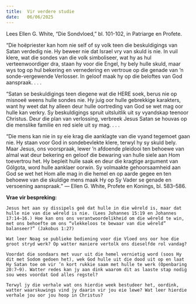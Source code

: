 ```yaml
---
title:  Vir verdere studie
date:   06/06/2025
---
```


Lees Ellen G. White, “Die Sondvloed,” bl. 101-102, in Patriarge en Profete.

“Die hoëpriester kan hom nie self of sy volk teen die beskuldigings van Satan verdedig nie. Hy beweer nie dat Israel vry van skuld is nie. In vuil klere, wat die sondes van die volk simboliseer, wat hy as hul verteenwoordiger dra, staan hy voor die Engel, hy bely hulle skuld, maar wys tog op hul bekering en vernedering en vertroue op die genade van ’n sonde-vergewende Verlosser. In geloof maak hy op die beloftes van God aanspraak. . . .

“Satan se beskuldigings teen diegene wat die HERE soek, berus nie op misnoeë weens hulle sondes nie. Hy juig oor hulle gebrekkige karakters, want hy weet dat hy alleen deur hulle oortreding van God se wet mag oor hulle kan verkry. Sy beskuldigings spruit uitsluitlik uit sy vyandskap teenoor Christus. Deur die plan van verlossing, verbreek Jesus Satan se houvas op die menslike familie en red siele uit sy mag. . . .

“Die mens kan nie in sy eie krag die aanklagte van die vyand tegemoet gaan nie. Hy staan voor God in sondebevlekte klere, terwyl hy sy skuld bely. Maar Jesus, ons voorspraak, lewer ’n afdoende pleidooi ten behoewe van almal wat deur bekering en geloof die bewaring van hulle siele aan Hom toevertrou het. Hy bepleit hulle saak en deur die kragtige argument van Gólgota, word hulle aanklaer oorwin. Sy volmaakte gehoorsaamheid aan God se wet het Hom alle mag in die hemel en op aarde gegee en ten behoewe van die skuldige mens maak Hy op Sy Vader se genade en versoening aanspraak.” — Ellen G. White, Profete en Konings, bl. 583–586.

**Vrae vir bespreking:**

`Jesus het aan sy dissipels geê dat hulle in die wêreld is, maar dat hulle nie van die wêreld is nie. (Lees Johannes 15:19 en Johannes 17:14–16.) Hoe kan ons ons verantwoordelikheid om die wêreld te win, met ons behoefte om ons “vlekkeloos te bewaar van die wêreld” balanseer?” (Jakobus 1:27)`

`Wat leer Noag se publieke bediening voor die Vloed ons oor hoe die groot stryd werk? Op watter maniere vertolk ons dieselfde rol vandag?`

`Voordat die sondaars met vuur uit die hemel vernietig word (soos Hy dit met Sodom gedoen het), wek God hulle uit die dood uit op en laat Hy Satan toe om vir ’n kort rukkie saam met hulle te werk (Openbaring 20:7–9). Watter redes kan jy aan dink waarom dit as laaste stap nodig sou wees voordat God alles regstel?`

`Terwyl jy die verhale wat ons hierdie week bestudeer het, oordink, watter waarskuwings vind jy daarin vir jou eie lewe? Wat leer hierdie verhale jou oor jou hoop in Christus?`